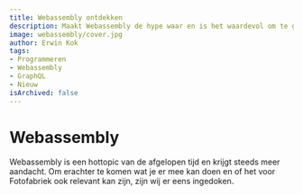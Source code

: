 ```yaml
---
title: Webassembly ontdekken
description: Maakt Webassembly de hype waar en is het waardevol om te gebruiken?
image: webassembly/cover.jpg
author: Erwin Kok
tags:
- Programmeren
- Webassembly
- GraphQL
- Nieuw
isArchived: false
---
```


# Webassembly

Webassembly is een hottopic van de afgelopen tijd en krijgt steeds meer aandacht. Om erachter te komen wat je er mee kan doen en of het voor Fotofabriek ook relevant kan zijn, zijn wij er eens ingedoken.

